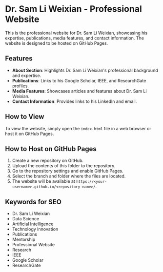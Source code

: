 # Dr. Sam Li Weixian - Professional Website

This is the professional website for Dr. Sam Li Weixian, showcasing his expertise, publications, media features, and contact information. The website is designed to be hosted on GitHub Pages.

## Features

- **About Section**: Highlights Dr. Sam Li Weixian's professional background and expertise.
- **Publications**: Links to his Google Scholar, IEEE, and ResearchGate profiles.
- **Media Features**: Showcases articles and features about Dr. Sam Li Weixian.
- **Contact Information**: Provides links to his LinkedIn and email.

## How to View

To view the website, simply open the `index.html` file in a web browser or host it on GitHub Pages.

## How to Host on GitHub Pages

1. Create a new repository on GitHub.
2. Upload the contents of this folder to the repository.
3. Go to the repository settings and enable GitHub Pages.
4. Select the branch and folder where the files are located.
5. The website will be available at `https://<your-username>.github.io/<repository-name>/`.

## Keywords for SEO

- Dr. Sam Li Weixian
- Data Science
- Artificial Intelligence
- Technology Innovation
- Publications
- Mentorship
- Professional Website
- Research
- IEEE
- Google Scholar
- ResearchGate
